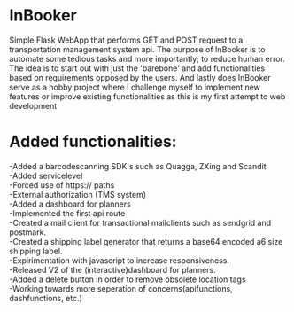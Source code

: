 # InBooker
Simple Flask WebApp that performs GET and POST request to a transportation management system api. The purpose of InBooker is to automate some tedious tasks and more importantly;
to reduce human error. The idea is to start out with just the 'barebone' and add functionalities based on requirements opposed by the users. And lastly does InBooker serve as a hobby
project where I challenge myself to implement new features or improve existing functionalities as this is my first attempt to web development

# Added functionalities:
-Added a barcodescanning SDK's such as Quagga, ZXing and Scandit<br>
-Added servicelevel<br>
-Forced use of https:// paths<br>
-External authorization (TMS system)<br>
-Added a dashboard for planners<br>
-Implemented the first api route<br>
-Created a mail client for transactional mailclients such as sendgrid and postmark.<br>
-Created a shipping label generator that returns a base64 encoded a6 size shipping label.<br>
-Expirimentation with javascript to increase responsiveness.<br>
-Released V2 of the (interactive)dashboard for planners.<br>
-Added a delete button in order to remove obsolete location tags<br>
-Working towards more seperation of concerns(apifunctions, dashfunctions, etc.)

